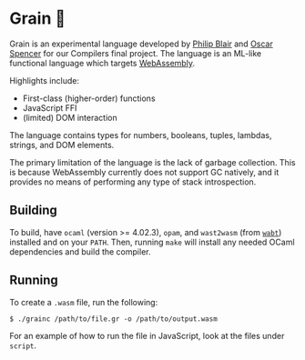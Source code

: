 # Grain 🌾

Grain is an experimental language developed by [Philip Blair][philip] and
[Oscar Spencer][oscar] for our Compilers final project. The language is an ML-like
functional language which targets [WebAssembly][wasm].

Highlights include:
- First-class (higher-order) functions
- JavaScript FFI
- (limited) DOM interaction

The language contains types for numbers, booleans, tuples, lambdas, strings, and DOM elements.

The primary limitation of the language is the lack of garbage collection. This
is because WebAssembly currently does not support GC natively, and it provides
no means of performing any type of stack introspection.

## Building

To build, have `ocaml` (version >= 4.02.3), `opam`, and `wast2wasm` (from [`wabt`][wabt]) installed
and on your `PATH`.
Then, running `make` will install any needed OCaml dependencies and build the
compiler.

## Running

To create a `.wasm` file, run the following:

```
$ ./grainc /path/to/file.gr -o /path/to/output.wasm
```

For an example of how to run the file in JavaScript, look at the
files under `script`.

[philip]: https://github.com/belph
[oscar]: http://github.com/ospencer
[wasm]: http://webassembly.org/
[wabt]: https://github.com/WebAssembly/wabt
